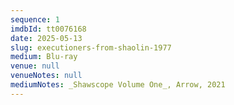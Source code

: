 ```yaml
---
sequence: 1
imdbId: tt0076168
date: 2025-05-13
slug: executioners-from-shaolin-1977
medium: Blu-ray
venue: null
venueNotes: null
mediumNotes: _Shawscope Volume One_, Arrow, 2021
---
```


